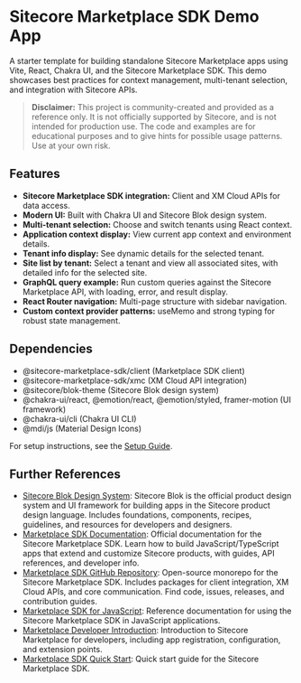 # Sitecore Marketplace SDK Demo App

A starter template for building standalone Sitecore Marketplace apps using Vite, React, Chakra UI, and the Sitecore Marketplace SDK. This demo showcases best practices for context management, multi-tenant selection, and integration with Sitecore APIs.

> **Disclaimer:** This project is community-created and provided as a reference only. It is not officially supported by Sitecore, and is not intended for production use. The code and examples are for educational purposes and to give hints for possible usage patterns. Use at your own risk.

## Features
- **Sitecore Marketplace SDK integration:** Client and XM Cloud APIs for data access.
- **Modern UI:** Built with Chakra UI and Sitecore Blok design system.
- **Multi-tenant selection:** Choose and switch tenants using React context.
- **Application context display:** View current app context and environment details.
- **Tenant info display:** See dynamic details for the selected tenant.
- **Site list by tenant:** Select a tenant and view all associated sites, with detailed info for the selected site.
- **GraphQL query example:** Run custom queries against the Sitecore Marketplace API, with loading, error, and result display.
- **React Router navigation:** Multi-page structure with sidebar navigation.
- **Custom context provider patterns:** useMemo and strong typing for robust state management.

## Dependencies
- @sitecore-marketplace-sdk/client (Marketplace SDK client)
- @sitecore-marketplace-sdk/xmc (XM Cloud API integration)
- @sitecore/blok-theme (Sitecore Blok design system)
- @chakra-ui/react, @emotion/react, @emotion/styled, framer-motion (UI framework)
- @chakra-ui/cli (Chakra UI CLI)
- @mdi/js (Material Design Icons)

For setup instructions, see the [Setup Guide](docs/1_setup.md).

## Further References

- [Sitecore Blok Design System](https://blok.sitecore.com/): Sitecore Blok is the official product design system and UI framework for building apps in the Sitecore product design language. Includes foundations, components, recipes, guidelines, and resources for developers and designers.
- [Marketplace SDK Documentation](https://doc.sitecore.com/mp/en/developers/marketplace/marketplace-sdk.html): Official documentation for the Sitecore Marketplace SDK. Learn how to build JavaScript/TypeScript apps that extend and customize Sitecore products, with guides, API references, and developer info.
- [Marketplace SDK GitHub Repository](https://github.com/Sitecore/marketplace-sdk): Open-source monorepo for the Sitecore Marketplace SDK. Includes packages for client integration, XM Cloud APIs, and core communication. Find code, issues, releases, and contribution guides.
- [Marketplace SDK for JavaScript](https://doc.sitecore.com/mp/en/developers/sdk/latest/sitecore-marketplace-sdk/sitecore-marketplace-sdk-for-javascript.html): Reference documentation for using the Sitecore Marketplace SDK in JavaScript applications.
- [Marketplace Developer Introduction](https://doc.sitecore.com/mp/en/developers/marketplace/introduction-to-sitecore-marketplace.html): Introduction to Sitecore Marketplace for developers, including app registration, configuration, and extension points.
- [Marketplace SDK Quick Start](https://doc.sitecore.com/mp/en/developers/sdk/0/sitecore-marketplace-sdk/quick-start.html): Quick start guide for the Sitecore Marketplace SDK.